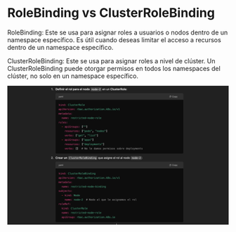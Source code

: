 # RoleBinding vs ClusterRoleBinding

RoleBinding:
Este se usa para asignar roles a usuarios o nodos dentro de un namespace específico. Es útil cuando deseas limitar el acceso a recursos dentro de un namespace específico.

ClusterRoleBinding:
Este se usa para asignar roles a nivel de clúster. Un ClusterRoleBinding puede otorgar permisos en todos los namespaces del clúster, no solo en un namespace específico.

 ![apis](../assets/role.png)
